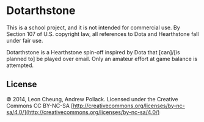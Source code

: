 Dotarthstone
===============

This is a school project, and it is not intended for commercial use. By Section 107 of U.S. copyright law, all references to Dota and Hearthstone fall under fair use.

Dotarthstone is a Hearthstone spin-off inspired by Dota that [can]/[is planned to] be played over email. Only an amateur effort at game balance is attempted.

## License

© 2014, Leon Cheung, Andrew Pollack. Licensed under the Creative Commons CC BY-NC-SA [http://creativecommons.org/licenses/by-nc-sa/4.0/](http://creativecommons.org/licenses/by-nc-sa/4.0/)